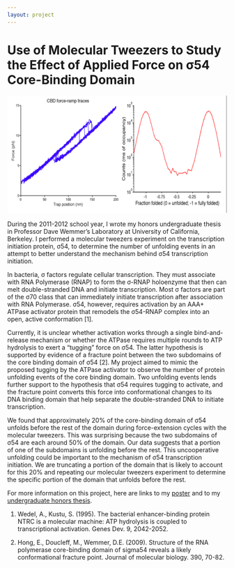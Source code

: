 ```yaml
---
layout: project
---
```


# Use of Molecular Tweezers to Study the Effect of Applied Force on σ54 Core-Binding Domain

<img class="image fit" src="/images/molecular-tweezers-2.png">

During the 2011-2012 school year, I wrote my honors undergraduate thesis in Professor Dave Wemmer’s Laboratory at University of California, Berkeley. I performed a molecular tweezers experiment on the transcription initiation protein, σ54, to determine the number of unfolding events in an attempt to better understand the mechanism behind σ54 transcription initiation.

In bacteria, σ factors regulate cellular transcription. They must associate with RNA Polymerase (RNAP) to form the σ-RNAP holoenzyme that then can melt double-stranded DNA and initiate transcription. Most σ factors are part of the σ70 class that can immediately initiate transcription after association with RNA Polymerase. σ54, however, requires activation by an AAA+ ATPase activator protein that remodels the σ54-RNAP complex into an open, active conformation [1].

Currently, it is unclear whether activation works through a single bind-and-release mechanism or whether the ATPase requires multiple rounds to ATP hydrolysis to exert a “tugging” force on σ54. The latter hypothesis is supported by evidence of a fracture point between the two subdomains of the core binding domain of σ54 [2]. My project aimed to mimic the proposed tugging by the ATPase activator to observe the number of protein unfolding events of the core binding domain. Two unfolding events lends further support to the hypothesis that σ54 requires tugging to activate, and the fracture point converts this force into conformational changes to its DNA binding domain that help separate the double-stranded DNA to initiate transcription.

We found that approximately 20% of the core-binding domain of σ54 unfolds before the rest of the domain during force-extension cycles with the molecular tweezers. This was surprising because the two subdomains of σ54 are each around 50% of the domain. Our data suggests that a portion of one of the subdomains is unfolding before the rest. This uncooperative unfolding could be important to the mechanism of σ54 transcription initiation. We are truncating a portion of the domain that is likely to account for this 20% and repeating our molecular tweezers experiment to determine the specific portion of the domain that unfolds before the rest.

For more information on this project, here are links to my [poster](/resources/thesis-poster.pdf) and to my [undergraduate honors thesis](/resources/amberg-johnson-undergrad-honors-thesis.pdf).

1. Wedel, A., Kustu, S. (1995). The bacterial enhancer-binding protein NTRC is a molecular machine: ATP hydrolysis is coupled to transcriptional activation. Genes Dev. 9, 2042-2052.

2. Hong, E., Doucleff, M., Wemmer, D.E. (2009). Structure of the RNA polymerase core-binding domain of sigma54 reveals a likely conformational fracture point. Journal of molecular biology. 390, 70-82.
